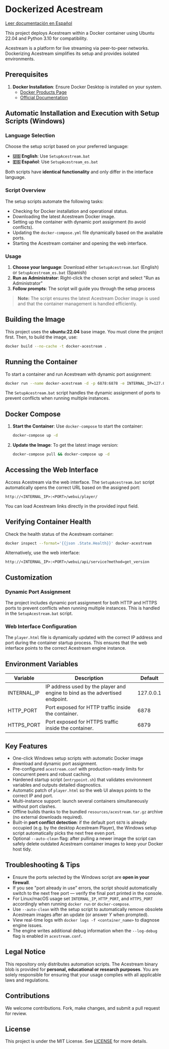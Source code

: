 # Dockerized Acestream

[Leer documentación en Español](README_es.md)

This project deploys Acestream within a Docker container using Ubuntu 22.04 and Python 3.10 for compatibility.

Acestream is a platform for live streaming via peer-to-peer networks. Dockerizing Acestream simplifies its setup and provides isolated environments.

## Prerequisites

1. **Docker Installation**: Ensure Docker Desktop is installed on your system.
   - [Docker Products Page](https://www.docker.com/products/docker-desktop)
   - [Official Documentation](https://docs.docker.com/get-docker/)

## Automatic Installation and Execution with Setup Scripts (Windows)

### Language Selection
Choose the setup script based on your preferred language:

- **🇺🇸 English**: Use `SetupAcestream.bat`
- **🇪🇸 Español**: Use `SetupAcestream_es.bat`

Both scripts have **identical functionality** and only differ in the interface language.

### Script Overview
The setup scripts automate the following tasks:

   - Checking for Docker installation and operational status.
   - Downloading the latest Acestream Docker image.
   - Setting up the container with dynamic port assignment (to avoid conflicts).
   - Updating the `docker-compose.yml` file dynamically based on the available ports.
   - Starting the Acestream container and opening the web interface.

### Usage
1. **Choose your language**: Download either `SetupAcestream.bat` (English) or `SetupAcestream_es.bat` (Spanish)
2. **Run as Administrator**: Right-click the chosen script and select "Run as Administrator"
3. **Follow prompts**: The script will guide you through the setup process

> **Note:** The script ensures the latest Acestream Docker image is used and that the container management is handled
> efficiently.

## Building the Image

This project uses the **ubuntu:22.04** base image. You must clone the project first. Then, to build the image, use:

```bash
docker build --no-cache -t docker-acestream .
```

## Running the Container

To start a container and run Acestream with dynamic port assignment:

```bash
docker run --name docker-acestream -d -p 6878:6878 -e INTERNAL_IP=127.0.0.1 --restart unless-stopped docker-acestream
```

The `SetupAcestream.bat` script handles the dynamic assignment of ports to prevent conflicts when running multiple
instances.

## Docker Compose

1. **Start the Container**: Use `docker-compose` to start the container:

   ```bash
   docker-compose up -d
    ```

2. **Update the Image**: To get the latest image version:

   ```bash
   docker-compose pull && docker-compose up -d
    ```

## Accessing the Web Interface

Access Acestream via the web interface. The `SetupAcestream.bat` script automatically opens the correct URL based on the
assigned port:

```plaintext
http://<INTERNAL_IP>:<PORT>/webui/player/
```

You can load Acestream links directly in the provided input field.

## Verifying Container Health

Check the health status of the Acestream container:

```bash
docker inspect --format='{{json .State.Health}}' docker-acestream
```

Alternatively, use the web interface:

```plaintext
http://<INTERNAL_IP>:<PORT>/webui/api/service?method=get_version
```

## Customization

### Dynamic Port Assignment

The project includes dynamic port assignment for both HTTP and HTTPS ports to prevent conflicts when running multiple
instances. This is handled in the `SetupAcestream.bat` script.

### Web Interface Configuration

The `player.html` file is dynamically updated with the correct IP address and port during the container startup process.
This ensures that the web interface points to the correct Acestream engine instance.

## Environment Variables

| Variable | Description | Default |
|----------|-------------|---------|
| INTERNAL_IP | IP address used by the player and engine to bind as the advertised endpoint. | 127.0.0.1 |
| HTTP_PORT | Port exposed for HTTP traffic inside the container. | 6878 |
| HTTPS_PORT | Port exposed for HTTPS traffic inside the container. | 6879 |

## Key Features

- One-click Windows setup scripts with automatic Docker image download and dynamic port assignment.
- Pre-configured `acestream.conf` with production-ready limits for concurrent peers and robust caching.
- Hardened startup script (`entrypoint.sh`) that validates environment variables and outputs detailed diagnostics.
- Automatic patch of `player.html` so the web UI always points to the correct IP and port.
- Multi-instance support: launch several containers simultaneously without port clashes.
- Offline builds thanks to the bundled `resources/acestream.tar.gz` archive (no external downloads required).
- Built-in **port conflict detection**: if the default port `6878` is already occupied (e.g. by the desktop Acestream Player), the Windows setup script automatically picks the next free even port.
- Optional `--auto-clean` flag: after pulling a newer image the script can safely delete outdated Acestream container images to keep your Docker host tidy.

## Troubleshooting & Tips

- Ensure the ports selected by the Windows script are **open in your firewall**.
- If you see "port already in use" errors, the script should automatically switch to the next free port — verify the final port printed in the console.
- For Linux/macOS usage set `INTERNAL_IP`, `HTTP_PORT`, and `HTTPS_PORT` accordingly when running `docker run` or `docker-compose`.
- Use `--auto-clean` with the setup script to automatically remove obsolete Acestream images after an update (or answer *Y* when prompted).
- View real-time logs with `docker logs -f <container_name>` to diagnose engine issues.
- The engine writes additional debug information when the `--log-debug` flag is enabled in `acestream.conf`.

## Legal Notice

This repository only distributes automation scripts. The Acestream binary blob is provided for **personal, educational or research purposes**.
You are solely responsible for ensuring that your usage complies with all applicable laws and regulations.

## Contributions

We welcome contributions. Fork, make changes, and submit a pull request for review.

## License

This project is under the MIT License. See [LICENSE](LICENSE) for more details.
